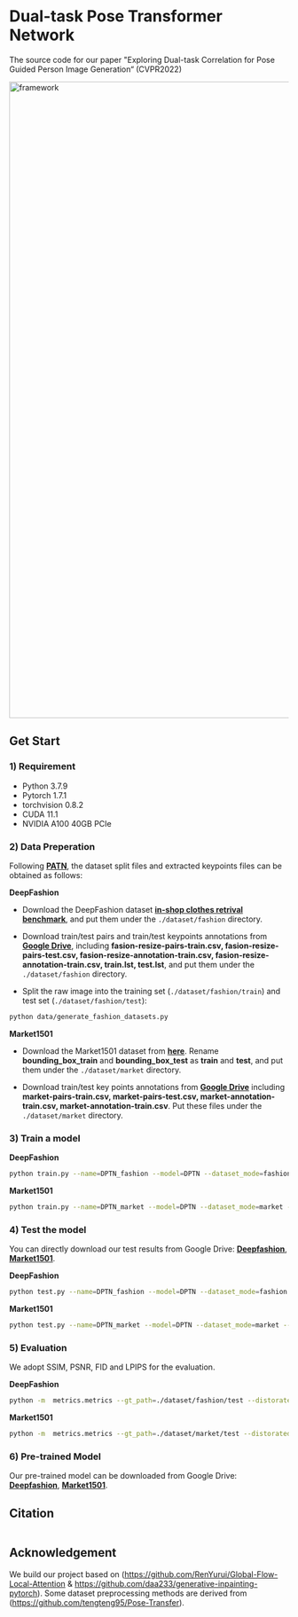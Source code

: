# Dual-task Pose Transformer Network
The source code for our paper "Exploring Dual-task Correlation for Pose Guided Person Image Generation“ (CVPR2022)

<img width="1148" alt="framework" src="https://user-images.githubusercontent.com/37894893/156797980-6387165c-3db8-48be-969f-011d3ecc3c05.png">

## Get Start

### 1) Requirement

* Python 3.7.9
* Pytorch 1.7.1
* torchvision 0.8.2
* CUDA 11.1
* NVIDIA A100 40GB PCIe

### 2) Data Preperation

Following **[PATN](https://github.com/tengteng95/Pose-Transfer)**, the dataset split files and extracted keypoints files can be obtained as follows:

**DeepFashion**


* Download the DeepFashion dataset **[in-shop clothes retrival benchmark](http://mmlab.ie.cuhk.edu.hk/projects/DeepFashion/InShopRetrieval.html)**, and put them under the `./dataset/fashion` directory.

* Download train/test pairs and train/test keypoints annotations from **[Google Drive](https://drive.google.com/drive/folders/1qZDod3QDD7PaBxnNyHCuLBR7ftTSkSE1?usp=sharing)**, including **fasion-resize-pairs-train.csv, fasion-resize-pairs-test.csv, fasion-resize-annotation-train.csv, fasion-resize-annotation-train.csv, train.lst, test.lst**, and put them under the `./dataset/fashion` directory.

* Split the raw image into the training set (`./dataset/fashion/train`) and test set (`./dataset/fashion/test`):
``` bash
python data/generate_fashion_datasets.py
```

**Market1501**

* Download the Market1501 dataset from **[here](http://zheng-lab.cecs.anu.edu.au/Project/project_reid.html)**. Rename **bounding_box_train** and **bounding_box_test** as **train** and **test**, and put them under the `./dataset/market` directory.

* Download train/test key points annotations from **[Google Drive](https://drive.google.com/drive/folders/1zzkimhX_D5gR1G8txTQkPXwdZPRcnrAx?usp=sharing)** including **market-pairs-train.csv, market-pairs-test.csv, market-annotation-train.csv, market-annotation-train.csv**. Put these files under the `./dataset/market` directory.

### 3) Train a model

**DeepFashion**
``` bash
python train.py --name=DPTN_fashion --model=DPTN --dataset_mode=fashion --dataroot=./dataset/fashion --batchSize 32 --gpu_id=0
```
**Market1501**

``` bash
python train.py --name=DPTN_market --model=DPTN --dataset_mode=market --dataroot=./dataset/market --dis_layer=3 --lambda_g=5 --lambda_rec 2 --t_s_ratio=0.8 --save_latest_freq=10400 --batchSize 32 --gpu_id=0
```

### 4) Test the model

You can directly download our test results from Google Drive: **[Deepfashion](https://drive.google.com/drive/folders/1Y_Ar7w_CAYRgG2gzBg2vfxTCCen7q7k2?usp=sharing)**, **[Market1501](https://drive.google.com/drive/folders/15UBWEtGAqYaoEREIIeIuD-P4dRgsys19?usp=sharing)**.

**DeepFashion**
``` bash
python test.py --name=DPTN_fashion --model=DPTN --dataset_mode=fashion --dataroot=./dataset/fashion --which_epoch latest --results_dir ./results/DPTN_fashion --batchSize 1 --gpu_id=0
```

**Market1501**

``` bash
python test.py --name=DPTN_market --model=DPTN --dataset_mode=market --dataroot=./dataset/market --which_epoch latest --results_dir=./results/DPTN_market  --batchSize 1 --gpu_id=0
``` 

### 5) Evaluation

We adopt SSIM, PSNR, FID and LPIPS for the evaluation.

**DeepFashion**
``` bash
python -m  metrics.metrics --gt_path=./dataset/fashion/test --distorated_path=./results/DPTN_fashion --fid_real_path=./dataset/fashion/train --name=./fashion
``` 

**Market1501**

``` bash
python -m  metrics.metrics --gt_path=./dataset/market/test --distorated_path=./results/DPTN_market --fid_real_path=./dataset/market/train --name=./market --market
``` 


### 6) Pre-trained Model

Our pre-trained model can be downloaded from Google Drive: **[Deepfashion](https://drive.google.com/drive/folders/12Ufr8jkOwAIGVEamDedJy_ZWPvJZn8WG?usp=sharing)**, **[Market1501](https://drive.google.com/drive/folders/1YY_U2pMzLrZMTKoK8oBkMylR6KXnZJKP?usp=sharing)**.

## Citation

```tex

```
## Acknowledgement 

We build our project based on (https://github.com/RenYurui/Global-Flow-Local-Attention & https://github.com/daa233/generative-inpainting-pytorch). Some dataset preprocessing methods are derived from (https://github.com/tengteng95/Pose-Transfer).

